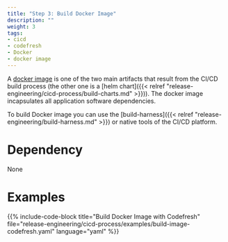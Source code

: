 ```yaml
---
title: "Step 3: Build Docker Image"
description: ""
weight: 3
tags:
- cicd
- codefresh
- Docker
- docker image
---
```


A [docker image](https://docs.docker.com/engine/reference/commandline/images/) is one of the two main artifacts
that result from the CI/CD build process (the other one is a [helm chart]({{< relref "release-engineering/cicd-process/build-charts.md" >}})). The docker image incapsulates all application software dependencies.

To build Docker image you can use the [build-harness]({{< relref "release-engineering/build-harness.md" >}}) or native tools of the CI/CD platform.

# Dependency

None

# Examples

{{% include-code-block title="Build Docker Image with Codefresh" file="release-engineering/cicd-process/examples/build-image-codefresh.yaml" language="yaml" %}}
